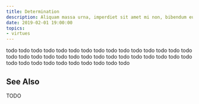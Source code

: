 ```yaml
---
title: Determination
description: Aliquam massa urna, imperdiet sit amet mi non, bibendum euismod est.
date: 2019-02-01 19:00:00
topics: 
- virtues
---
```


todo todo todo todo todo todo todo todo todo todo todo todo todo todo todo todo todo todo todo todo todo todo todo todo todo todo todo todo todo todo todo todo todo todo todo todo todo todo todo todo 

## See Also 
TODO

